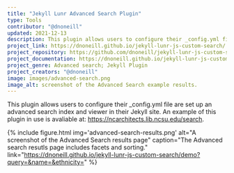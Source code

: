 ```yaml
---
title: "Jekyll Lunr Advanced Search Plugin"
type: Tools
contributor: "@dnoneill"
updated: 2021-12-13
description: This plugin allows users to configure their _config.yml file are set up an advanced search index and viewer in their Jekyll site. An example of this plugin in use is avaliable at: https://ncarchitects.lib.ncsu.edu/search.
project_link: https://dnoneill.github.io/jekyll-lunr-js-custom-search/
project_repository: https://github.com/dnoneill/jekyll-lunr-js-custom-search
project_documentation: https://dnoneill.github.io/jekyll-lunr-js-custom-search/quickstart
project_genre: Advanced search; Jekyll Plugin
project_creators: "@dnoneill"
image: images/advanced-search.png
image_alt: screenshot of the Advanced Search example results.
---
```


This plugin allows users to configure their _config.yml file are set up an advanced search index and viewer in their Jekyll site. An example of this plugin in use is avaliable at: https://ncarchitects.lib.ncsu.edu/search.

{% include figure.html img='advanced-search-results.png' alt="A screenshot of the Advanced Search results page" caption="The Advanced search resutls page includes facets and sorting." link="https://dnoneill.github.io/jekyll-lunr-js-custom-search/demo?query=&name=&ethnicity=" %}

